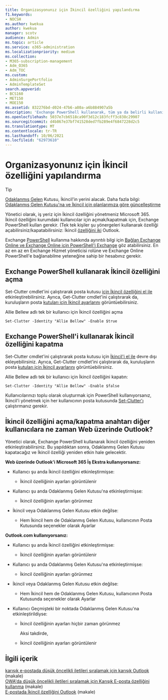 ```yaml
---
title: Organizasyonunız için İkincil özelliğini yapılandırma
f1.keywords:
- NOCSH
ms.author: kwekua
author: kwekua
manager: scotv
audience: Admin
ms.topic: article
ms.service: o365-administration
ms.localizationpriority: medium
ms.collection:
- M365-subscription-management
- Adm_O365
- Adm_TOC
ms.custom:
- AdminSurgePortfolio
- AdminTemplateSet
search.appverid:
- BCS160
- MET150
- MOE150
ms.assetid: 832276bd-d024-47b6-a80a-a6b884907a5b
description: 'Exchange PowerShell kullanarak, tüm ya da belirli kullanıcılar için İkincil özelliğini etkinleştirmeyi veya devre dışı bırakmayı öğrenin. '
ms.openlocfilehash: 5037e7cb6518ca90f3d12c183fcff3c838c29907
ms.sourcegitcommit: d4b867e37bf741528ded7fb289e4f6847228d2c5
ms.translationtype: MT
ms.contentlocale: tr-TR
ms.lasthandoff: 10/06/2021
ms.locfileid: "62973610"
---
```

# <a name="configure-clutter-for-your-organization"></a>Organizasyonunız için İkincil özelliğini yapılandırma

> [!TIP]
> [Odaklanmış Gelen](../setup/configure-focused-inbox.md) Kutusu, İkincil'in yerini alacak. Daha fazla bilgi: [Odaklanmış Gelen Kutusu'na ve İkincil için planlarımıza göre güncelleştirme](https://techcommunity.microsoft.com/t5/Outlook-Blog/Update-on-Focused-Inbox-and-our-plans-for-Clutter/ba-p/136448)
  
Yönetici olarak, iş yeriz için İkincil özelliğini yönetmeniz Microsoft 365. İkincil özelliğini kurumdaki kullanıcılar için açmak/kapatmak için, Exchange PowerShell kullan gerekir. (Tek tek kişiler şu yönergeleri kullanarak özelliği açabilirsiniz/kapatabilirsiniz: İkincil [özelliğini iki](https://support.microsoft.com/office/a9c72a77-1bc4-40e6-ba6d-103c1d1aba4c) Outlook.
  
Exchange [PowerShell](/powershell/exchange/exchange-online-powershell) kullanma hakkında ayrıntılı bilgi için [Bağlan Exchange Online ve Exchange Online için PowerShell'i Exchange](/powershell/exchange/connect-to-exchange-online-powershell) göz atabilirsiniz. En az en az en Exchange Hizmet yöneticisi rolüne ve Exchange Online PowerShell'e bağlanabilme yeteneğine sahip bir hesabınız gerekir. 
  
## <a name="turn-clutter-on-using-exchange-powershell"></a>Exchange PowerShell kullanarak İkincil özelliğini açma

Set-Clutter cmdlet'ini çalıştırarak posta kutusu [için İkincil özelliğini el ile](/powershell/module/exchange/set-clutter) etkinleştirebilirsiniz. Ayrıca, Get-Clutter cmdlet'ini çalıştırarak da, kuruluşların posta [kutuları için İkincil ayarlarını](/powershell/module/exchange/get-clutter) görüntüebilirsiniz. 
  
Allie Bellew adlı tek bir kullanıcı için İkincil özelliğini açma
    
`Set-Clutter -Identity "Allie Bellew" -Enable $true`


## <a name="turn-clutter-off-using-exchange-powershell"></a>Exchange PowerShell'i kullanarak İkincil özelliğini kapatma

Set-Clutter cmdlet'ini çalıştırarak posta kutusu için [İkincil'i el ile](/powershell/module/exchange/set-clutter) devre dışı ekleyebilirsiniz. Ayrıca, Get-Clutter cmdlet'ini çalıştırarak da, kuruluşların posta [kutuları için İkincil ayarlarını](/powershell/module/exchange/get-clutter) görüntüebilirsiniz. 
  
Allie Bellew adlı tek bir kullanıcı için İkincil özelliğini kapatın:
    
`Set-Clutter -Identity "Allie Bellew" -Enable $false`

Kullanıcılarınızı toplu olarak oluşturmak için PowerShell kullanıyorsanız, İkincil'i yönetmek için her kullanıcının posta kutusunda [Set-Clutter'ı](/powershell/module/exchange/set-clutter) çalıştırmanız gerekir. 
  
## <a name="when-does-the-clutter-onoff-switch-appear-to-users-in-outlook-on-the-web"></a>İkincil özelliğini açma/kapatma anahtarı diğer kullanıcılara ne zaman Web üzerinde Outlook?
<a name="bkmk_onoff"> </a>

Yönetici olarak, Exchange PowerShell kullanarak İkincil özelliğini yeniden etkinleştirabilirsiniz. Bu yapıldıktan sonra, Odaklanmış Gelen Kutusu kapatacağız ve İkincil özelliği yeniden etkin hale gelecektir. 
  
 **Web üzerinde Outlook'i Microsoft 365 İş Ekstra kullanıyorsanız:**
  
- Kullanıcı şu anda İkincil özelliğini etkinleştirmişse: 
    
  - İkincil özelliğinin ayarları görüntülenir
    
- Kullanıcı şu anda Odaklanmış Gelen Kutusu'na etkinleştirmişse: 
    
  - İkincil özelliğinin ayarları görünmez
    
- İkincil veya Odaklanmış Gelen Kutusu etkin değilse: 
    
  - Hem İkincil hem de Odaklanmış Gelen Kutusu, kullanıcının Posta Kutusunda seçenekler olarak Ayarlar
    
 **Outlook.com kullanıyorsanız:**
  
- Kullanıcı şu anda İkincil özelliğini etkinleştirmişse: 
    
  - İkincil özelliğinin ayarları görüntülenir
    
- Kullanıcı şu anda Odaklanmış Gelen Kutusu'na etkinleştirmişse: 
    
  - İkincil özelliğinin ayarları görünmez
    
- İkincil veya Odaklanmış Gelen Kutusu etkin değilse: 
    
  - Hem İkincil hem de Odaklanmış Gelen Kutusu, kullanıcının Posta Kutusunda seçenekler olarak Ayarlar
    
- Kullanıcı Geçmişteki bir noktada Odaklanmış Gelen Kutusu'na etkinleştirildiyse:
    
  - İkincil özelliğinin ayarları hiçbir zaman görünmez
    
    Aksi takdirde, 
    
  - İkincil özelliğinin ayarları görüntülenir
    
## <a name="related-content"></a>İlgili içerik

[karışık e-postada düşük öncelikli iletileri sıralamak için karışık Outlook](https://support.microsoft.com/office/7b50c5db-7704-4e55-8a1b-dfc7bf1eafa0) (makale)\
[OWA'da düşük öncelikli iletileri sıralamak için Karışık E-posta özelliğini kullanma](https://support.microsoft.com/office/fe4d64ca-bf73-48f1-91b4-9a659e008bce) (makale)\
[E-postada İkincil özelliğini Outlook](https://support.microsoft.com/office/a9c72a77-1bc4-40e6-ba6d-103c1d1aba4c) (makale)
